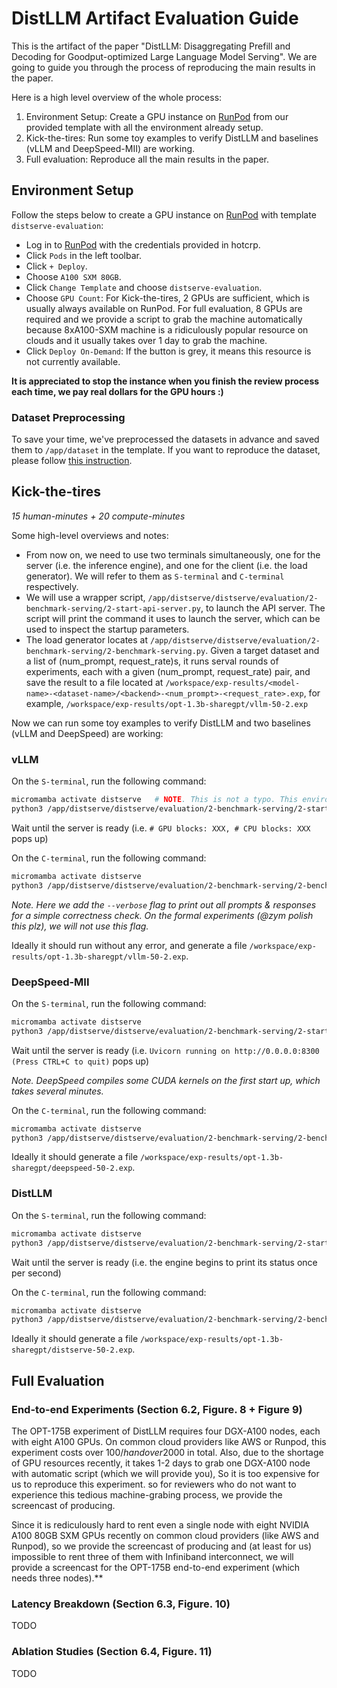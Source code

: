 # DistLLM Artifact Evaluation Guide

This is the artifact of the paper "DistLLM: Disaggregating Prefill and Decoding for Goodput-optimized Large Language Model Serving". We are going to guide you through the process of reproducing the main results in the paper.

Here is a high level overview of the whole process:
1. Environment Setup: Create a GPU instance on [RunPod](https://www.runpod.io/) from our provided template with all the environment already setup.
2. Kick-the-tires: Run some toy examples to verify DistLLM and baselines (vLLM and DeepSpeed-MII) are working.
3. Full evaluation: Reproduce all the main results in the paper.

## Environment Setup

Follow the steps below to create a GPU instance on [RunPod](https://www.runpod.io/) with template `distserve-evaluation`: 
- Log in to [RunPod](https://www.runpod.io/) with the credentials provided in hotcrp.
- Click `Pods` in the left toolbar.
- Click `+ Deploy`.
- Choose `A100 SXM 80GB`.
- Click `Change Template` and choose `distserve-evaluation`.
- Choose `GPU Count`: For Kick-the-tires, 2 GPUs are sufficient, which is usually always available on RunPod. For full evaluation, 8 GPUs are required and we provide a script to grab the machine automatically because 8xA100-SXM machine is a ridiculously popular resource on clouds and it usually takes over 1 day to grab the machine.
- Click `Deploy On-Demand`: If the button is grey, it means this resource is not currently available.

**It is appreciated to stop the instance when you finish the review process each time, we pay real dollars for the GPU hours :)**

### Dataset Preprocessing
To save your time, we've preprocessed the datasets in advance and saved them to `/app/dataset` in the template. If you want to reproduce the dataset, please follow [this instruction](repro-dataset.md).

## Kick-the-tires
*15 human-minutes + 20 compute-minutes*

Some high-level overviews and notes:
- From now on, we need to use two terminals simultaneously, one for the server (i.e. the inference engine), and one for the client (i.e. the load generator). We will refer to them as `S-terminal` and `C-terminal` respectively.
- We will use a wrapper script, `/app/distserve/distserve/evaluation/2-benchmark-serving/2-start-api-server.py`, to launch the API server. The script will print the command it uses to launch the server, which can be used to inspect the startup parameters.
- The load generator locates at `/app/distserve/distserve/evaluation/2-benchmark-serving/2-benchmark-serving.py`. Given a target dataset and a list of (num_prompt, request_rate)s, it runs serval rounds of experiments, each with a given (num_prompt, request_rate) pair, and save the result to a file located at `/workspace/exp-results/<model-name>-<dataset-name>/<backend>-<num_prompt>-<request_rate>.exp`, for example, `/workspace/exp-results/opt-1.3b-sharegpt/vllm-50-2.exp`

Now we can run some toy examples to verify DistLLM and two baselines (vLLM and DeepSpeed) are working:

### vLLM

On the `S-terminal`, run the following command:

```bash
micromamba activate distserve	# NOTE. This is not a typo. This environment is for the wrapper script
python3 /app/distserve/distserve/evaluation/2-benchmark-serving/2-start-api-server.py --backend vllm --model facebook/opt-1.3b
```

Wait until the server is ready (i.e. `# GPU blocks: XXX, # CPU blocks: XXX` pops up)

On the `C-terminal`, run the following command:

```bash
micromamba activate distserve
python3 /app/distserve/distserve/evaluation/2-benchmark-serving/2-benchmark-serving.py --backend vllm --dataset /app/dataset/sharegpt.ds --num-prompts-req-rates "[(50, 2)]" --verbose
```

*Note. Here we add the `--verbose` flag to print out all prompts & responses for a simple correctness check. On the formal experiments (@zym polish this plz), we will not use this flag.*

Ideally it should run without any error, and generate a file `/workspace/exp-results/opt-1.3b-sharegpt/vllm-50-2.exp`.

### DeepSpeed-MII

On the `S-terminal`, run the following command:

```bash
micromamba activate distserve
python3 /app/distserve/distserve/evaluation/2-benchmark-serving/2-start-api-server.py --backend deepspeed --model facebook/opt-1.3b
```

Wait until the server is ready (i.e. `Uvicorn running on http://0.0.0.0:8300 (Press CTRL+C to quit)` pops up)

*Note. DeepSpeed compiles some CUDA kernels on the first start up, which takes several minutes.*

On the `C-terminal`, run the following command:

```bash
micromamba activate distserve
python3 /app/distserve/distserve/evaluation/2-benchmark-serving/2-benchmark-serving.py --backend deepspeed --dataset /app/dataset/sharegpt.ds --num-prompts-req-rates "[(50, 2)]" --verbose
```

Ideally it should generate a file `/workspace/exp-results/opt-1.3b-sharegpt/deepspeed-50-2.exp`.

### DistLLM

On the `S-terminal`, run the following command:

```bash
micromamba activate distserve
python3 /app/distserve/distserve/evaluation/2-benchmark-serving/2-start-api-server.py --backend distserve --model facebook/opt-1.3b
```

Wait until the server is ready (i.e. the engine begins to print its status once per second)

On the `C-terminal`, run the following command:

```bash
micromamba activate distserve
python3 /app/distserve/distserve/evaluation/2-benchmark-serving/2-benchmark-serving.py --backend distserve --dataset /app/dataset/sharegpt.ds --num-prompts-req-rates "[(50, 2)]" --verbose
```

Ideally it should generate a file `/workspace/exp-results/opt-1.3b-sharegpt/distserve-50-2.exp`.



## Full Evaluation

### End-to-end Experiments (Section 6.2, Figure. 8 + Figure 9)

The OPT-175B experiment of DistLLM requires four DGX-A100 nodes, each with eight A100 GPUs. On common cloud providers like AWS or Runpod, this experiment costs over 100$/h and over 2000$ in total. Also, due to the shortage of GPU resources recently, it takes 1-2 days to grab one DGX-A100 node with automatic script (which we will provide you), So it is too expensive for us to reproduce this experiment. so for reviewers who do not want to experience this tedious machine-grabing process, we provide the screencast of producing. 

Since it is rediculously hard to rent even a single node with eight NVIDIA A100 80GB SXM GPUs recently on common cloud providers (like AWS and Runpod), so we provide the screencast of producing and (at least for us) impossible to rent three of them with Infiniband interconnect, we will provide a screencast for the OPT-175B end-to-end experiment (which needs three nodes).**

### Latency Breakdown (Section 6.3, Figure. 10) 
TODO

### Ablation Studies (Section 6.4, Figure. 11)
TODO